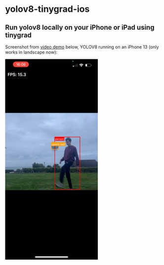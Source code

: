 # yolov8-tinygrad-ios  

## Run yolov8 locally on your iPhone or iPad using tinygrad  

Screenshot from [video demo](https://photos.app.goo.gl/5e5iH8R8j8fHNY7W9) below, YOLOV8 running on an iPhone 13 (only works in landscape now):  

<img src="https://raw.githubusercontent.com/roryclear/yolov8-tinygrad-ios/refs/heads/main/yoloball.png" alt="Yolo Screenshot" width="300">

